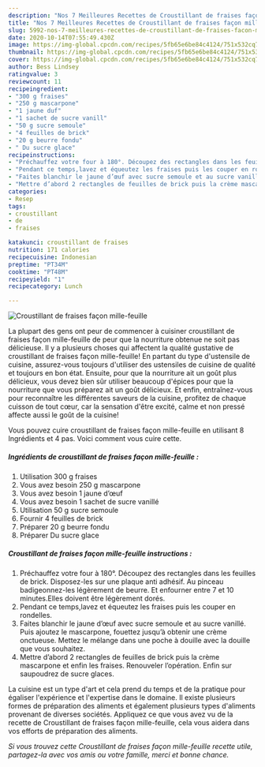 ```yaml
---
description: "Nos 7 Meilleures Recettes de Croustillant de fraises façon mille-feuille"
title: "Nos 7 Meilleures Recettes de Croustillant de fraises façon mille-feuille"
slug: 5992-nos-7-meilleures-recettes-de-croustillant-de-fraises-facon-mille-feuille
date: 2020-10-14T07:55:49.430Z
image: https://img-global.cpcdn.com/recipes/5fb65e6be84c4124/751x532cq70/croustillant-de-fraises-facon-mille-feuille-photo-principale-de-la-recette.jpg
thumbnail: https://img-global.cpcdn.com/recipes/5fb65e6be84c4124/751x532cq70/croustillant-de-fraises-facon-mille-feuille-photo-principale-de-la-recette.jpg
cover: https://img-global.cpcdn.com/recipes/5fb65e6be84c4124/751x532cq70/croustillant-de-fraises-facon-mille-feuille-photo-principale-de-la-recette.jpg
author: Bess Lindsey
ratingvalue: 3
reviewcount: 11
recipeingredient:
- "300 g fraises"
- "250 g mascarpone"
- "1 jaune duf"
- "1 sachet de sucre vanill"
- "50 g sucre semoule"
- "4 feuilles de brick"
- "20 g beurre fondu"
- " Du sucre glace"
recipeinstructions:
- "Préchauffez votre four à 180°. Découpez des rectangles dans les feuilles de brick. Disposez-les sur une plaque anti adhésif. Au pinceau badigeonnez-les légèrement de beurre. Et enfourner entre 7 et 10 minutes.Elles doivent être légèrement dorés."
- "Pendant ce temps,lavez et équeutez les fraises puis les couper en rondelles."
- "Faites blanchir le jaune d’œuf avec sucre semoule et au sucre vanillé. Puis ajoutez le mascarpone, fouettez jusqu’à obtenir une crème onctueuse. Mettez le mélange dans une poche à douille avec la douille que vous souhaitez."
- "Mettre d’abord 2 rectangles de feuilles de brick puis la crème mascarpone et enfin les fraises. Renouveler l’opération. Enfin sur saupoudrez de sucre glaces."
categories:
- Resep
tags:
- croustillant
- de
- fraises

katakunci: croustillant de fraises 
nutrition: 171 calories
recipecuisine: Indonesian
preptime: "PT34M"
cooktime: "PT48M"
recipeyield: "1"
recipecategory: Lunch

---
```



![Croustillant de fraises façon mille-feuille](https://img-global.cpcdn.com/recipes/5fb65e6be84c4124/751x532cq70/croustillant-de-fraises-facon-mille-feuille-photo-principale-de-la-recette.jpg)

La plupart des gens ont peur de commencer à cuisiner croustillant de fraises façon mille-feuille de peur que la nourriture obtenue ne soit pas délicieuse. Il y a plusieurs choses qui affectent la qualité gustative de croustillant de fraises façon mille-feuille! En partant du type d'ustensile de cuisine, assurez-vous toujours d'utiliser des ustensiles de cuisine de qualité et toujours en bon état. Ensuite, pour que la nourriture ait un goût plus délicieux, vous devez bien sûr utiliser beaucoup d'épices pour que la nourriture que vous préparez ait un goût délicieux. Et enfin, entraînez-vous pour reconnaître les différentes saveurs de la cuisine, profitez de chaque cuisson de tout cœur, car la sensation d'être excité, calme et non pressé affecte aussi le goût de la cuisine!

<!--inarticleads1-->

Vous pouvez cuire croustillant de fraises façon mille-feuille en utilisant 8 Ingrédients et 4 pas. Voici comment vous cuire cette.

##### Ingrédients de croustillant de fraises façon mille-feuille :

1. Utilisation 300 g fraises
1. Vous avez besoin 250 g mascarpone
1. Vous avez besoin 1 jaune d’œuf
1. Vous avez besoin 1 sachet de sucre vanillé
1. Utilisation 50 g sucre semoule
1. Fournir 4 feuilles de brick
1. Préparer 20 g beurre fondu
1. Préparer  Du sucre glace




<!--inarticleads2-->

##### Croustillant de fraises façon mille-feuille instructions :

1. Préchauffez votre four à 180°. Découpez des rectangles dans les feuilles de brick. Disposez-les sur une plaque anti adhésif. Au pinceau badigeonnez-les légèrement de beurre. Et enfourner entre 7 et 10 minutes.Elles doivent être légèrement dorés.
1. Pendant ce temps,lavez et équeutez les fraises puis les couper en rondelles.
1. Faites blanchir le jaune d’œuf avec sucre semoule et au sucre vanillé. Puis ajoutez le mascarpone, fouettez jusqu’à obtenir une crème onctueuse. Mettez le mélange dans une poche à douille avec la douille que vous souhaitez.
1. Mettre d’abord 2 rectangles de feuilles de brick puis la crème mascarpone et enfin les fraises. Renouveler l’opération. Enfin sur saupoudrez de sucre glaces.




<!--inarticleads1-->

<p>
La cuisine est un type d'art et cela prend du temps et de la pratique pour égaliser l'expérience et l'expertise dans le domaine. Il existe plusieurs formes de préparation des aliments et également plusieurs types d'aliments provenant de diverses sociétés. Appliquez ce que vous avez vu de la recette de Croustillant de fraises façon mille-feuille, cela vous aidera dans vos efforts de préparation des aliments.
</p>

<p>
<i>Si vous trouvez cette Croustillant de fraises façon mille-feuille recette utile, partagez-la avec vos amis ou votre famille, merci et bonne chance.</i>
</p>

